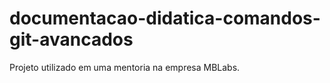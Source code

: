 # documentacao-didatica-comandos-git-avancados
Projeto utilizado em uma mentoria na empresa MBLabs.
